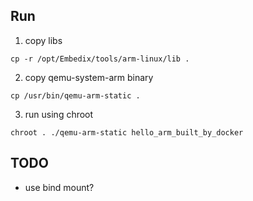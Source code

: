 
Run
---
1. copy libs
```
cp -r /opt/Embedix/tools/arm-linux/lib .
```
2. copy qemu-system-arm binary
```
cp /usr/bin/qemu-arm-static .
```
3. run using chroot
```
chroot . ./qemu-arm-static hello_arm_built_by_docker
```

TODO
----
* use bind mount?
